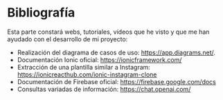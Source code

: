 # Bibliografía

Esta parte constará webs, tutoriales, vídeos que he visto y que me han ayudado con el desarrollo de mi proyecto:

* Realización del diagrama de casos de uso: <https://app.diagrams.net/>.
* Documentación Ionic oficial: <https://ionicframework.com/>
* Extracción de una plantilla similar a Instagram: <https://ionicreacthub.com/ionic-instagram-clone>
* Documentación de Firebase oficial: <https://firebase.google.com/docs>
* Consultas variadas de información: <https://chat.openai.com/>

